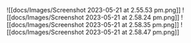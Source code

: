 ![[docs/Images/Screenshot 2023-05-21 at 2.55.53 pm.png]]
![[docs/Images/Screenshot 2023-05-21 at 2.58.24 pm.png]]
![[docs/Images/Screenshot 2023-05-21 at 2.58.35 pm.png]]
![[docs/Images/Screenshot 2023-05-21 at 2.58.47 pm.png]]
